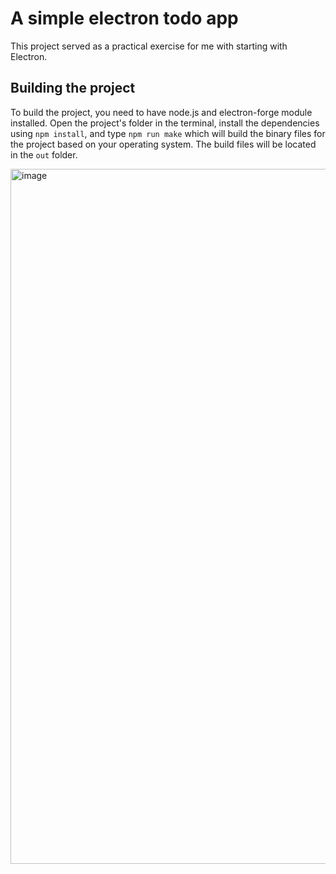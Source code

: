 # A simple electron todo app
This project served as a practical exercise for me with starting with Electron.

## Building the project
To build the project, you need to have node.js and electron-forge module installed. Open the project's folder in the terminal, install the dependencies using ``npm install``, and type ``npm run make`` which will build the binary files for the project based on your operating system. The build files will be located in the ``out`` folder.

<img width="1112" alt="image" src="https://github.com/NotRewd/simple-electron-todo-app/assets/48103943/fc398192-5b30-4fd2-a630-513c99174ef1">
